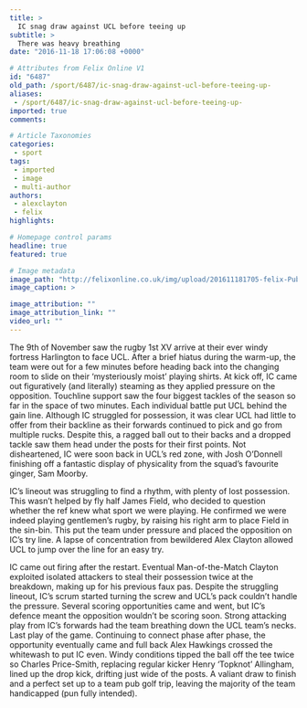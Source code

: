 ```yaml
---
title: >
  IC snag draw against UCL before teeing up
subtitle: >
  There was heavy breathing
date: "2016-11-18 17:06:08 +0000"

# Attributes from Felix Online V1
id: "6487"
old_path: /sport/6487/ic-snag-draw-against-ucl-before-teeing-up-
aliases:
 - /sport/6487/ic-snag-draw-against-ucl-before-teeing-up-
imported: true
comments:

# Article Taxonomies
categories:
 - sport
tags:
 - imported
 - image
 - multi-author
authors:
 - alexclayton
 - felix
highlights:

# Homepage control params
headline: true
featured: true

# Image metadata
image_path: "http://felixonline.co.uk/img/upload/201611181705-felix-Pub Golf.jpg"
image_caption: >

image_attribution: ""
image_attribution_link: ""
video_url: ""
---
```


The 9th of November saw the rugby 1st XV arrive at their ever windy fortress Harlington to face UCL. After a brief hiatus during the warm-up, the team were out for a few minutes before heading back into the changing room to slide on their ‘mysteriously moist’ playing shirts.
 At kick off, IC came out figuratively (and literally) steaming as they applied pressure on the opposition. Touchline support saw the four biggest tackles of the season so far in the space of two minutes. Each individual battle put UCL behind the gain line. Although IC struggled for possession, it was clear UCL had little to offer from their backline as their forwards continued to pick and go from multiple rucks. Despite this, a ragged ball out to their backs and a dropped tackle saw them head under the posts for their first points. Not disheartened, IC were soon back in UCL’s red zone, with Josh O’Donnell finishing off a fantastic display of physicality from the squad’s favourite ginger, Sam Moorby.

IC’s lineout was struggling to find a rhythm, with plenty of lost possession. This wasn’t helped by fly half James Field, who decided to question whether the ref knew what sport we were playing. He confirmed we were indeed playing gentlemen’s rugby, by raising his right arm to place Field in the sin-bin. This put the team under pressure and placed the opposition on IC’s try line. A lapse of concentration from bewildered Alex Clayton allowed UCL to jump over the line for an easy try.

IC came out firing after the restart. Eventual Man-of-the-Match Clayton exploited isolated attackers to steal their possession twice at the breakdown, making up for his previous faux pas. Despite the struggling lineout, IC’s scrum started turning the screw and UCL’s pack couldn’t handle the pressure. Several scoring opportunities came and went, but IC’s defence meant the opposition wouldn’t be scoring soon. Strong attacking play from IC’s forwards had the team breathing down the UCL team’s necks. Last play of the game. Continuing to connect phase after phase, the opportunity eventually came and full back Alex Hawkings crossed the whitewash to put IC even. Windy conditions tipped the ball off the tee twice so Charles Price-Smith, replacing regular kicker Henry ‘Topknot’ Allingham, lined up the drop kick, drifting just wide of the posts. A valiant draw to finish and a perfect set up to a team pub golf trip, leaving the majority of the team handicapped (pun fully intended).
